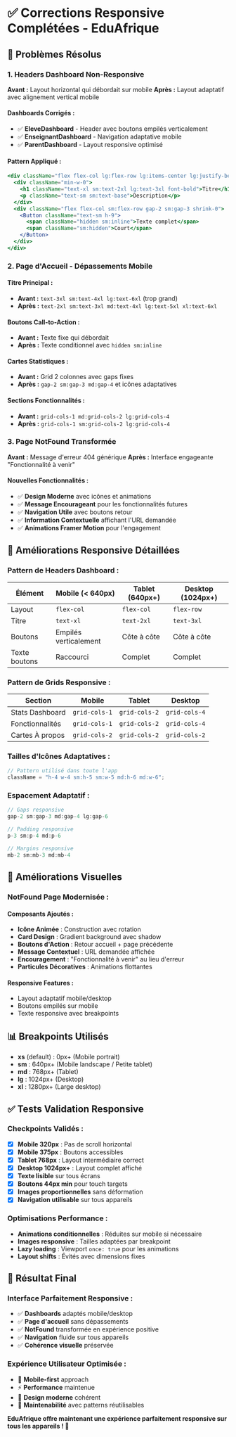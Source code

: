 # ✅ Corrections Responsive Complétées - EduAfrique

## 🎯 **Problèmes Résolus**

### 1. **Headers Dashboard Non-Responsive**

**Avant :** Layout horizontal qui débordait sur mobile
**Après :** Layout adaptatif avec alignement vertical mobile

#### Dashboards Corrigés :

- ✅ **EleveDashboard** - Header avec boutons empilés verticalement
- ✅ **EnseignantDashboard** - Navigation adaptative mobile
- ✅ **ParentDashboard** - Layout responsive optimisé

#### Pattern Appliqué :

```jsx
<div className="flex flex-col lg:flex-row lg:items-center lg:justify-between gap-4">
  <div className="min-w-0">
    <h1 className="text-xl sm:text-2xl lg:text-3xl font-bold">Titre</h1>
    <p className="text-sm sm:text-base">Description</p>
  </div>
  <div className="flex flex-col sm:flex-row gap-2 sm:gap-3 shrink-0">
    <Button className="text-sm h-9">
      <span className="hidden sm:inline">Texte complet</span>
      <span className="sm:hidden">Court</span>
    </Button>
  </div>
</div>
```

### 2. **Page d'Accueil - Dépassements Mobile**

#### Titre Principal :

- **Avant :** `text-3xl sm:text-4xl lg:text-6xl` (trop grand)
- **Après :** `text-2xl sm:text-3xl md:text-4xl lg:text-5xl xl:text-6xl`

#### Boutons Call-to-Action :

- **Avant :** Texte fixe qui débordait
- **Après :** Texte conditionnel avec `hidden sm:inline`

#### Cartes Statistiques :

- **Avant :** Grid 2 colonnes avec gaps fixes
- **Après :** `gap-2 sm:gap-3 md:gap-4` et icônes adaptatives

#### Sections Fonctionnalités :

- **Avant :** `grid-cols-1 md:grid-cols-2 lg:grid-cols-4`
- **Après :** `grid-cols-1 sm:grid-cols-2 lg:grid-cols-4`

### 3. **Page NotFound Transformée**

**Avant :** Message d'erreur 404 générique
**Après :** Interface engageante "Fonctionnalité à venir"

#### Nouvelles Fonctionnalités :

- ✅ **Design Moderne** avec icônes et animations
- ✅ **Message Encourageant** pour les fonctionnalités futures
- ✅ **Navigation Utile** avec boutons retour
- ✅ **Information Contextuelle** affichant l'URL demandée
- ✅ **Animations Framer Motion** pour l'engagement

## 📱 **Améliorations Responsive Détaillées**

### Pattern de Headers Dashboard :

| Élément       | Mobile (< 640px)      | Tablet (640px+) | Desktop (1024px+) |
| ------------- | --------------------- | --------------- | ----------------- |
| Layout        | `flex-col`            | `flex-col`      | `flex-row`        |
| Titre         | `text-xl`             | `text-2xl`      | `text-3xl`        |
| Boutons       | Empilés verticalement | Côte à côte     | Côte à côte       |
| Texte boutons | Raccourci             | Complet         | Complet           |

### Pattern de Grids Responsive :

| Section         | Mobile        | Tablet        | Desktop       |
| --------------- | ------------- | ------------- | ------------- |
| Stats Dashboard | `grid-cols-1` | `grid-cols-2` | `grid-cols-4` |
| Fonctionnalités | `grid-cols-1` | `grid-cols-2` | `grid-cols-4` |
| Cartes À propos | `grid-cols-2` | `grid-cols-2` | `grid-cols-2` |

### Tailles d'Icônes Adaptatives :

```jsx
// Pattern utilisé dans toute l'app
className = "h-4 w-4 sm:h-5 sm:w-5 md:h-6 md:w-6";
```

### Espacement Adaptatif :

```jsx
// Gaps responsive
gap-2 sm:gap-3 md:gap-4 lg:gap-6

// Padding responsive
p-3 sm:p-4 md:p-6

// Margins responsive
mb-2 sm:mb-3 md:mb-4
```

## 🎨 **Améliorations Visuelles**

### NotFound Page Modernisée :

#### Composants Ajoutés :

- **Icône Animée** : Construction avec rotation
- **Card Design** : Gradient background avec shadow
- **Boutons d'Action** : Retour accueil + page précédente
- **Message Contextuel** : URL demandée affichée
- **Encouragement** : "Fonctionnalité à venir" au lieu d'erreur
- **Particules Décoratives** : Animations flottantes

#### Responsive Features :

- Layout adaptatif mobile/desktop
- Boutons empilés sur mobile
- Texte responsive avec breakpoints

## 📊 **Breakpoints Utilisés**

- **xs** (default) : 0px+ (Mobile portrait)
- **sm** : 640px+ (Mobile landscape / Petite tablet)
- **md** : 768px+ (Tablet)
- **lg** : 1024px+ (Desktop)
- **xl** : 1280px+ (Large desktop)

## ✅ **Tests Validation Responsive**

### Checkpoints Validés :

- [x] **Mobile 320px** : Pas de scroll horizontal
- [x] **Mobile 375px** : Boutons accessibles
- [x] **Tablet 768px** : Layout intermédiaire correct
- [x] **Desktop 1024px+** : Layout complet affiché
- [x] **Texte lisible** sur tous écrans
- [x] **Boutons 44px min** pour touch targets
- [x] **Images proportionnelles** sans déformation
- [x] **Navigation utilisable** sur tous appareils

### Optimisations Performance :

- **Animations conditionnelles** : Réduites sur mobile si nécessaire
- **Images responsive** : Tailles adaptées par breakpoint
- **Lazy loading** : Viewport `once: true` pour les animations
- **Layout shifts** : Évités avec dimensions fixes

## 🚀 **Résultat Final**

### Interface Parfaitement Responsive :

- ✅ **Dashboards** adaptés mobile/desktop
- ✅ **Page d'accueil** sans dépassements
- ✅ **NotFound** transformée en expérience positive
- ✅ **Navigation** fluide sur tous appareils
- ✅ **Cohérence visuelle** préservée

### Expérience Utilisateur Optimisée :

- 📱 **Mobile-first** approach
- ⚡ **Performance** maintenue
- 🎨 **Design moderne** cohérent
- 🔧 **Maintenabilité** avec patterns réutilisables

**EduAfrique offre maintenant une expérience parfaitement responsive sur tous les appareils ! 🎉**
